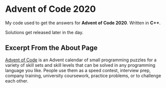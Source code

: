 # Advent of Code 2020
My code used to get the answers for **Advent of Code 2020**. Written in **C++**.

Solutions get released later in the day.

## Excerpt From the About Page
[Advent of Code](https://adventofcode.com/about) is an Advent calendar of small programming puzzles for a variety of skill sets and skill levels that can be solved in any programming language you like. People use them as a speed contest, interview prep, company training, university coursework, practice problems, or to challenge each other.

